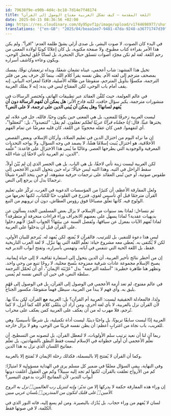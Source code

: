 ```yaml
---
id: 79638f9e-e90b-4d4c-bc18-7d14e7f48174
title: اللغة المقدسة — كيف تشكل العربية مفتاح الوصول إلى القرآن؟
date: 2025-04-15 08:36:56 +02:00
img: https://res.cloudinary.com/dy95pvf1p/image/upload/v1744698977/shutterstock_228539263-Resized-1_xbygwk.jpg
translations: '{"en-GB": "2025/04/beaa1ee7-9481-47da-9248-a36771747d39"}'
---
```

في البدء كان الصوت. لا صوت البشر، بل صدى أزلي يشقّ ظلمة العدم: "اقرأ". ولم يكن هذا الأمر بقراءة كتاب مطبوع، ولا صفحة مكتوبة، بل كان إعلانًا كونيًا لولادة المعنى من رحم اللغة. لغة لم تكن مجرّد أصوات تتسلق حبال الحنجرة، بل لسانًا خُلق ليحمل الوحي، ويكون وعاءه وكاشف أسراره.

تخيل هذا المشهد: شاب أعجمي، عيناه تشعان شغفًا، ويداه ترتعشان توقًا، يمسك بمصحف مترجم إلى لغته الأم. يظن نفسه يقرأ كلام الله، بينما كل حرف يمر من فلتر الترجمة، مكسوًّا بتأويل المترجم، منقوصًا من ظلاله الأصلية، فاقدًا لمعراجه البياني. إنه يقف أمام باب الوحي، لكن المفتاح ليس في يده: إنه لا يملك العربية.

في عالم العولمة، حيث تُلقَّن العقائد عبر تطبيقات الهاتف وتُختصر الرسالات في منشورات مترجمة، يكبر سؤال خافت، لكنه فادح الأثر: **هل يمكن أن تُفهم الرسالة دون أن يُفهم لسانها؟ وهل يمكن أن يُبنى الدين على ترجمة، لا على النص؟**

ليست العربية زخرفًا للمعنى، بل هي المعنى حين يكون وحيًا. فالله، جل في علاه، لم يخترها عبثًا. قال: _إنا جعلناه قرآنًا عربيًا لعلكم تعقلون_. لم يقل: "لتتعبدوا"، بل: "لتعقلوا"، أي لتفهموا. فمن كان عقله محجوبًا عن اللغة، كان قلبه معرضًا عن تمام الفهم.

إن ما نراه اليوم من اختزال الدين في تعليم الصلاة، وأركان الإسلام، وبعض القصص الأخلاقية، هو اختزال يُنبت إسلامًا هشًا، لا يصمد في وجه السؤال، ولا يواجه التحديات المعرفية والوجودية التي يطرحها العصر. وغالبًا ما يُبنى هذا الاختزال على قاعدة: "علّمه الدين، ثم العربية تأتي لاحقًا إن شاء الله".

لكن العربية ليست زينة تأتي لاحقًا، بل هي الباب. بل هي الجسر الذي إن لم يُبْنَ أولاً، سقط الراحل في التيه. وهذا التيه ليس خيالًا؛ نراه حين يتحول التدين الأعجمي إلى طقوس صوتية، أو حين تُبنى العقائد على ترجمات حرفية مشوهة، أو حين يتخذ المرء شيخًا ترجمانًا بدل أن يرجع إلى النص.

ولعل المفارقة الأعظم، أن كثيرًا من المؤسسات الدعوية في الغرب، تركّز على تعليم القرآن مترجمًا قبل أي تأسيس لغوي، فتزرع في القلوب حبًا للكتاب، لكنها تحرمها من الولوج فيه. كأنها تعلّق مصباحًا فوق رؤوس العطاش، دون أن ترويهم من النبع.

ثم نتساءل: لماذا بعد سنوات من الإسلام، لا يزال بعض المسلمين الجدد يسألون عن بديهيات عقدية؟ لماذا يسهل على بعضهم الانجراف وراء قراءات منحرفة أو متطرفة؟ لماذا تُفهم الآيات بمعزل عن سياقها، وتُفصل السنة عن بيئتها؟ الجواب المرّ: لأنهم دخلوا على القرآن قبل أن يدخلوا على العربية.

ليس هذا دعوة للتنفير، بل للترتيب. فالقرآن لا يُمنع، لكن يُمهد له. يُترجم للبيان الأولي، لكن لا يُكتفى به. يُعطى معه مشروع حياة: تعلّم اللغة التي بها تنزّل. لا لغة العرب التاريخية فقط، بل اللغة الحية التي تتنفس في آياته، وتهمس بأسراره، وتفتح أبواب التدبر فيه.

إن من أخطر نتائج تأخير العربية، أن الدين يتحول إلى استعارة ثقافية، لا إلى حياة إيمانية. يصبح الإسلام مجموعة عادات شرقية ممزوجة بنُسخ محلية، لا روحًا تنبع من وحي واحد. وتظهر هنا ظاهرة خطيرة: "أسلمة الترجمة" بدل "عَرْبَنَة الإيمان"، أي أن نُحمّل الترجمة سلطة النص، في حين أن النص نفسه لم يُمس.

في عالم مفتوح، لم تعد أزمة الأعجمي في الوصول إلى القرآن، بل في الوصول إلى فَهْمٍ يليق به. وأي فهم لا يبدأ من العربية، سيظل فهماً منقوصًا، مكسور الجناح.

ولذا، فالمعادلة الحقيقية ليست: العربية أم القرآن؟ بل: العربية **مع** القرآن، لكن بدئًا بها. لأن القرآن نزل بالعربية، لا بأي لغة أخرى. ومن أراد أن يتلقّى كلام الله كما أُنزل، لا كما تُرجم، فلا مهرب له من أن يعكف على العربية كمن يعكف على محراب.

العربية إذًا ليست سابقًا تربويًا، بل واجبًا دينيًا. ليست أداة تكميلية، بل شرطًا تأسيسيًا. وهي للغريب، باب نجاة من اغترابٍ أعظم: أن يظن نفسه قريبًا من الوحي، وهو لا يزال خارجه.

ربما آن لنا أن نعيد ترتيب سلم الأولويات، لا لنعطل القرآن، بل لنصونه من التسطيح. أن نعلّم الأعجمي أن أولى خطواته في الإسلام ليست فقط النطق بالشهادتين، بل تعلّم مفاتيح اللسان الذي نزل به هذا الدين.

وكما أن القرآن لا يُفتتح إلا بالبسملة، فكذلك رحلة الإيمان لا تُفتتح إلا بالعربية.

وفي النهاية، يبقى السؤال معلقًا في ضمير كل مسلم يرى في الهداية مسؤولية لا امتيازًا: كم من الأرواح تعلقت بالقرآن، لكنها لم تجد إليه سبيلاً؟ وكم من العقول أغلقت دونها أبواب التدبر، لأن المفاتيح أُخّرت بدعوى التيسير؟

إن وراء هذه المفارقة حكمة لا يدركها إلا من تدبّر: _وإنه لتنزيل رب العالمين ۝ نزل به الروح الأمين ۝ على قلبك لتكون من المنذرين ۝ بلسان عربي مبين._

لسان لا يُفهم من وراء حجاب. بل يُدْرَك بالبصيرة. ومن لم يسع إليه، فاته النور الذي في الكلمة، لا في صوتها فقط.